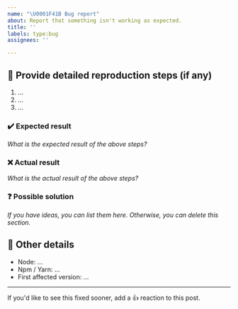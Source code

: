 ```yaml
---
name: "\U0001F41B Bug report"
about: Report that something isn't working as expected.
title: ''
labels: type:bug
assignees: ''

---
```


## 📝 Provide detailed reproduction steps (if any)

1. …
2. …
3. …

### ✔️ Expected result

_What is the expected result of the above steps?_

### ❌ Actual result

_What is the actual result of the above steps?_

### ❓ Possible solution

_If you have ideas, you can list them here. Otherwise, you can delete this section._

## 📃 Other details

* Node: …
* Npm / Yarn: …
* First affected version: …

---

If you'd like to see this fixed sooner, add a 👍 reaction to this post.
